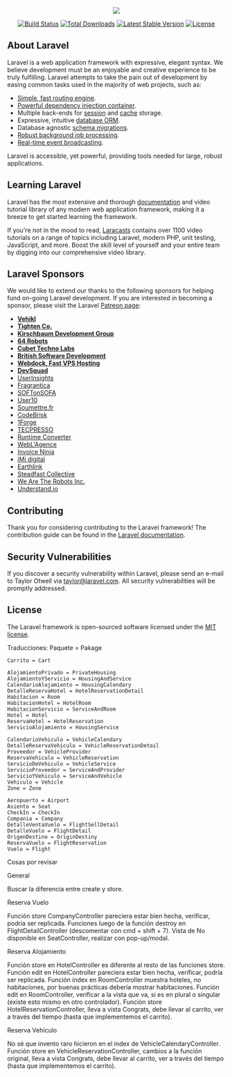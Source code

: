 <p align="center"><img src="https://laravel.com/assets/img/components/logo-laravel.svg"></p>

<p align="center">
<a href="https://travis-ci.org/laravel/framework"><img src="https://travis-ci.org/laravel/framework.svg" alt="Build Status"></a>
<a href="https://packagist.org/packages/laravel/framework"><img src="https://poser.pugx.org/laravel/framework/d/total.svg" alt="Total Downloads"></a>
<a href="https://packagist.org/packages/laravel/framework"><img src="https://poser.pugx.org/laravel/framework/v/stable.svg" alt="Latest Stable Version"></a>
<a href="https://packagist.org/packages/laravel/framework"><img src="https://poser.pugx.org/laravel/framework/license.svg" alt="License"></a>
</p>

## About Laravel

Laravel is a web application framework with expressive, elegant syntax. We believe development must be an enjoyable and creative experience to be truly fulfilling. Laravel attempts to take the pain out of development by easing common tasks used in the majority of web projects, such as:

- [Simple, fast routing engine](https://laravel.com/docs/routing).
- [Powerful dependency injection container](https://laravel.com/docs/container).
- Multiple back-ends for [session](https://laravel.com/docs/session) and [cache](https://laravel.com/docs/cache) storage.
- Expressive, intuitive [database ORM](https://laravel.com/docs/eloquent).
- Database agnostic [schema migrations](https://laravel.com/docs/migrations).
- [Robust background job processing](https://laravel.com/docs/queues).
- [Real-time event broadcasting](https://laravel.com/docs/broadcasting).

Laravel is accessible, yet powerful, providing tools needed for large, robust applications.

## Learning Laravel

Laravel has the most extensive and thorough [documentation](https://laravel.com/docs) and video tutorial library of any modern web application framework, making it a breeze to get started learning the framework.

If you're not in the mood to read, [Laracasts](https://laracasts.com) contains over 1100 video tutorials on a range of topics including Laravel, modern PHP, unit testing, JavaScript, and more. Boost the skill level of yourself and your entire team by digging into our comprehensive video library.

## Laravel Sponsors

We would like to extend our thanks to the following sponsors for helping fund on-going Laravel development. If you are interested in becoming a sponsor, please visit the Laravel [Patreon page](https://patreon.com/taylorotwell):

- **[Vehikl](https://vehikl.com/)**
- **[Tighten Co.](https://tighten.co)**
- **[Kirschbaum Development Group](https://kirschbaumdevelopment.com)**
- **[64 Robots](https://64robots.com)**
- **[Cubet Techno Labs](https://cubettech.com)**
- **[British Software Development](https://www.britishsoftware.co)**
- **[Webdock, Fast VPS Hosting](https://www.webdock.io/en)**
- **[DevSquad](https://devsquad.com)**
- [UserInsights](https://userinsights.com)
- [Fragrantica](https://www.fragrantica.com)
- [SOFTonSOFA](https://softonsofa.com/)
- [User10](https://user10.com)
- [Soumettre.fr](https://soumettre.fr/)
- [CodeBrisk](https://codebrisk.com)
- [1Forge](https://1forge.com)
- [TECPRESSO](https://tecpresso.co.jp/)
- [Runtime Converter](http://runtimeconverter.com/)
- [WebL'Agence](https://weblagence.com/)
- [Invoice Ninja](https://www.invoiceninja.com)
- [iMi digital](https://www.imi-digital.de/)
- [Earthlink](https://www.earthlink.ro/)
- [Steadfast Collective](https://steadfastcollective.com/)
- [We Are The Robots Inc.](https://watr.mx/)
- [Understand.io](https://www.understand.io/)

## Contributing

Thank you for considering contributing to the Laravel framework! The contribution guide can be found in the [Laravel documentation](https://laravel.com/docs/contributions).

## Security Vulnerabilities

If you discover a security vulnerability within Laravel, please send an e-mail to Taylor Otwell via [taylor@laravel.com](mailto:taylor@laravel.com). All security vulnerabilities will be promptly addressed.

## License

The Laravel framework is open-sourced software licensed under the [MIT license](https://opensource.org/licenses/MIT).





Traducciones:
    Paquete = Pakage

    Carrito = Cart

    AlojamientoPrivado = PrivateHousing
    AlojamientoYServicio = HousingAndService
    CalendarioAlojamiento = HousingCalendary
    DetalleReservaHotel = HotelReservationDetail
    Habitacion = Room
    HabitacionHotel = HotelRoom
    HabitacionServicio = ServiceAndRoom
    Hotel = Hotel
    ReservaHotel = HotelReservation
    ServicioAlojamiento = HousingService

    CalendarioVehiculo = VehicleCalendary
    DetalleReservaVehiculo = VehicleReservationDetail
    Proveedor = VehicleProvider
    ReservaVehiculo = VehicleReservation
    ServicioDeVehiculo = VehicleService
    ServicioProveedor = ServiceAndProvider
    ServicioYVehiculo = ServiceAndVehicle
    Vehiculo = Vehicle
    Zone = Zone

    Aeropuerto = Airport
    Asiento = Seat
    CheckIn = CheckIn
    Compania = Company
    DetalleVentaVuelo = FlightSellDetail
    DetalleVuelo = FlightDetail
    OrigenDestino = OriginDestiny
    ReservaVuelo = FlightReservation
    Vuelo = Flight


Cosas por revisar

General

Buscar la diferencia entre create y store.

Reserva Vuelo

Función store CompanyController pareciera estar bien hecha, verificar, podría ser replicada.
Funciones luego de la función destroy en FlightDetailController (descomentar con cmd + shift + 7).
Vista de No disponible en SeatController, realizar con pop-up/modal.


Reserva Alojamiento

Función store en HotelController es diferente al resto de las funciones store.
Función edit en HotelController pareciera estar bien hecha, verificar, podría ser replicada.
Función index en RoomController muestra hoteles, no habitaciones, por buenas prácticas debería mostrar habitaciones.
Función edit en RoomController, verificar a la vista que va, si es en plural o singular (existe esto mismo en otro controlador).
Función store HotelReservationController, lleva a vista Congrats, debe llevar al carrito, ver a través del tiempo (hasta que implementemos el carrito).


Reserva Vehículo

No sé que invento raro hicieron en el index de VehicleCalendaryController.
Función store en VehicleReservationController, cambios a la función original, lleva a vista Congrats, debe llevar al carrito, ver a través del tiempo (hasta que implementemos el carrito).


